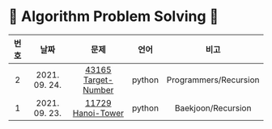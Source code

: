 # 🦋 Algorithm Problem Solving 🦋

| 번호 |   날짜   | 문제 | 언어 | 비고 |
| :---: | :----------: | :---------------: | :---: | :---: |
| 2 | 2021. 09. 24. | [43165 Target-Number](https://github.com/youngkwon02/AlgoPS/blob/main/Programmers/43165-Target-Number.py) | python | Programmers/Recursion |
| 1 | 2021. 09. 23. | [11729 Hanoi-Tower](https://github.com/youngkwon02/AlgoPS/blob/main/Baekjoon/11729-Hanoi-Tower.py) | python | Baekjoon/Recursion |